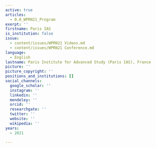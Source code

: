 ```yaml
---
active: true
articles:
  - 0.0_WPRN21_Program
exerpt: ''
firstname: Paris IAS
is_institution: false
issue:
  - content/issues/WPRN21 Videos.md
  - content/issues/WPRN21 Conference.md
language:
  - English
lastname: Paris Institute for Advanced Study (Paris IAS), France
picture: ''
picture_copyright: ''
positions_and_institutions: []
social_channels:
  google_scholar: ''
  instagram: ''
  linkedin: ''
  mendeley: ''
  orcid: ''
  researchgate: ''
  twitter: ''
  website: ''
  wikipedia: ''
years:
  - 2021

---
```

